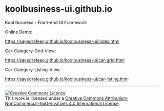 # koolbusiness-ui.github.io
Kool Business - Front-end UI Framework

Online Demo:

https://sayedrafeeq.github.io/koolbusiness-ui/index.html 

Car-Category-Grid-View:

https://sayedrafeeq.github.io/koolbusiness-ui/car-grid.html 

Car-Category-Listing-View:

https://sayedrafeeq.github.io/koolbusiness-ui/car-listing.html 

---

<a rel="license" href="http://creativecommons.org/licenses/by-nc-nd/4.0/"><img alt="Creative Commons Licence" style="border-width:0" src="https://i.creativecommons.org/l/by-nc-nd/4.0/88x31.png" /></a><br />This work is licensed under a <a rel="license" href="http://creativecommons.org/licenses/by-nc-nd/4.0/">Creative Commons Attribution-NonCommercial-NoDerivatives 4.0 International License</a>.
